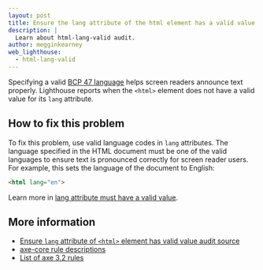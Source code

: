 ```yaml
---
layout: post
title: Ensure the lang attribute of the html element has a valid value
description: |
  Learn about html-lang-valid audit.
author: megginkearney
web_lighthouse:
  - html-lang-valid
---
```


Specifying a valid
[BCP 47 language](https://www.w3.org/International/questions/qa-choosing-language-tags#question)
helps screen readers announce text properly.
Lighthouse reports when the `<html>` element does not have a valid value
for its `lang` attribute.

<!--
***Todo*** I can't seem to get this audit to fail. Need to talk to Rob about this one.
Basically it seems to default to html-has-lang failure,
without any different in terms of validity.

<figure class="w-figure">
  <img class="w-screenshot w-screenshot--filled" src="html-lang-valid.png" alt="Lighthouse audit showing <html> element does not have a valid value for its lang attribute">
  <figcaption class="w-figcaption">
    Fig. 1 — The <code>&lt;html></code> element does not have a valid value for its <code>lang</code> attribute
</figure>
-->
## How to fix this problem

To fix this problem,
use valid language codes in `lang` attributes.
The language specified in the HTML document must be one of the valid languages
to ensure text is pronounced correctly for screen reader users.
For example, this sets the language of the document to English:

```html
<html lang="en">
```

Learn more in [lang attribute must have a valid value](https://dequeuniversity.com/rules/axe/3.2/valid-lang).

<!--
## How this audit impacts overall Lighthouse score

Todo. I have no idea how accessibility scoring is working!
-->
## More information

- [Ensure `lang` attribute of `<html>` element has valid value audit source](https://github.com/GoogleChrome/lighthouse/blob/master/lighthouse-core/audits/accessibility/html-lang-valid.js)
- [axe-core rule descriptions](https://github.com/dequelabs/axe-core/blob/develop/doc/rule-descriptions.md)
- [List of axe 3.2 rules](https://dequeuniversity.com/rules/axe/3.2)